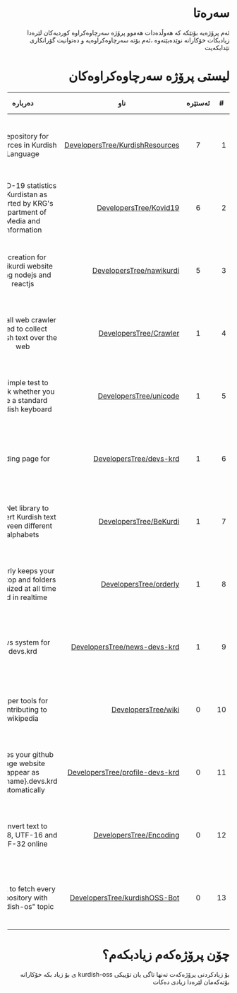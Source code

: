 <div dir='rtl'> 
 
# سه‌ره‌تا

ئه‌م پرۆژه‌یه‌ بۆتێكه‌ كه‌ هه‌وڵده‌دات هه‌موو پرۆژه‌ سه‌رچاوه‌كراوه‌ كوردیه‌كان لێره‌دا زیادبكات خۆكارانه‌ نوێده‌بێته‌وه
،ئه‌م بۆته‌ سه‌رچاوه‌كراوه‌یه‌ و ده‌توانیت گۆرانكاری تێدابكه‌یت‌

   # لیستی پرۆژه‌ سه‌رچاوه‌كراوه‌كان 
 | # | ئه‌ستێره‌ | ناو | ده‌رباره‌ | له‌لایه‌ن | دروستكراوه‌ له‌‌ | 
|------------------|:-------:|-------|:---:|:-------:|:-:|
| 1 | 7 | [DevelopersTree/KurdishResources](https://github.com/DevelopersTree/KurdishResources) | A repository for resources in Kurdish Language | [<div style="width:25px;">![DevelopersTree](https://avatars3.githubusercontent.com/u/32271426?v=4)</div>](https://github.com/DevelopersTree) | 2020-09-05 |
| 2 | 6 | [DevelopersTree/Kovid19](https://github.com/DevelopersTree/Kovid19) | COVID-19 statistics in Kurdistan as reported by KRG's department of Media and Information | [<div style="width:25px;">![DevelopersTree](https://avatars3.githubusercontent.com/u/32271426?v=4)</div>](https://github.com/DevelopersTree) | 2020-09-05 |
| 3 | 5 | [DevelopersTree/nawikurdi](https://github.com/DevelopersTree/nawikurdi) | Recreation for nawikurdi website using nodejs and reactjs | [<div style="width:25px;">![DevelopersTree](https://avatars3.githubusercontent.com/u/32271426?v=4)</div>](https://github.com/DevelopersTree) | 2020-09-05 |
| 4 | 1 | [DevelopersTree/Crawler](https://github.com/DevelopersTree/Crawler) | A small web crawler used to collect Kurdish text over the web | [<div style="width:25px;">![DevelopersTree](https://avatars3.githubusercontent.com/u/32271426?v=4)</div>](https://github.com/DevelopersTree) | 2020-09-05 |
| 5 | 1 | [DevelopersTree/unicode](https://github.com/DevelopersTree/unicode) | A simple test to check whether you use a standard Kurdish keyboard | [<div style="width:25px;">![DevelopersTree](https://avatars3.githubusercontent.com/u/32271426?v=4)</div>](https://github.com/DevelopersTree) | 2020-09-05 |
| 6 | 1 | [DevelopersTree/devs-krd](https://github.com/DevelopersTree/devs-krd) | landing page for | [<div style="width:25px;">![DevelopersTree](https://avatars3.githubusercontent.com/u/32271426?v=4)</div>](https://github.com/DevelopersTree) | 2020-09-05 |
| 7 | 1 | [DevelopersTree/BeKurdi](https://github.com/DevelopersTree/BeKurdi) | A .Net library to convert Kurdish text between different alphabets | [<div style="width:25px;">![DevelopersTree](https://avatars3.githubusercontent.com/u/32271426?v=4)</div>](https://github.com/DevelopersTree) | 2020-09-05 |
| 8 | 1 | [DevelopersTree/orderly](https://github.com/DevelopersTree/orderly) | Orderly keeps your desktop and folders organized at all time and in realtime  | [<div style="width:25px;">![DevelopersTree](https://avatars3.githubusercontent.com/u/32271426?v=4)</div>](https://github.com/DevelopersTree) | 2020-09-05 |
| 9 | 1 | [DevelopersTree/news-devs-krd](https://github.com/DevelopersTree/news-devs-krd) | news system for devs.krd | [<div style="width:25px;">![DevelopersTree](https://avatars3.githubusercontent.com/u/32271426?v=4)</div>](https://github.com/DevelopersTree) | 2020-09-05 |
| 10 | 0 | [DevelopersTree/wiki](https://github.com/DevelopersTree/wiki) | helper tools for contributing to wikipedia | [<div style="width:25px;">![DevelopersTree](https://avatars3.githubusercontent.com/u/32271426?v=4)</div>](https://github.com/DevelopersTree) | 2020-09-05 |
| 11 | 0 | [DevelopersTree/profile-devs-krd](https://github.com/DevelopersTree/profile-devs-krd) | makes your github page website appear as {username}.devs.krd automatically  | [<div style="width:25px;">![DevelopersTree](https://avatars3.githubusercontent.com/u/32271426?v=4)</div>](https://github.com/DevelopersTree) | 2020-09-05 |
| 12 | 0 | [DevelopersTree/Encoding](https://github.com/DevelopersTree/Encoding) | Convert text to UTF-8, UTF-16 and UTF-32 online | [<div style="width:25px;">![DevelopersTree](https://avatars3.githubusercontent.com/u/32271426?v=4)</div>](https://github.com/DevelopersTree) | 2020-09-05 |
| 13 | 0 | [DevelopersTree/kurdishOSS-Bot](https://github.com/DevelopersTree/kurdishOSS-Bot) | A bot to fetch every repository with "kurdish-os" topic  | [<div style="width:25px;">![DevelopersTree](https://avatars3.githubusercontent.com/u/32271426?v=4)</div>](https://github.com/DevelopersTree) | 2020-09-05 |
  # چۆن پرۆژه‌كه‌م زیادبكه‌م؟
بۆ زیادكردنی پرۆژه‌كه‌ت ته‌نها تاگی یان تۆپیكی kurdish-oss ی بۆ زیاد بكه‌ خۆكارانه‌ بۆته‌كه‌مان لێره‌دا زیادی ده‌كات
 </div>